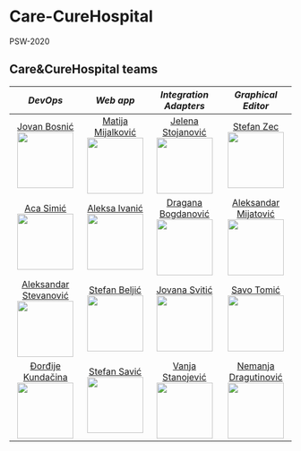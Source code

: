 # Care-CureHospital
PSW-2020

## Care&CureHospital teams
|         *DevOps*        |      *Web app*       |  *Integration Adapters*  |   *Graphical Editor*  |
|:-----------------------:|:--------------------:|:------------------------:|:---------------------:|
| [Jovan Bosnić](https://github.com/JovanBosnic7/) <br> <img src="https://avatars3.githubusercontent.com/u/58253837?s=400&u=8b2860add6ac033ad02558b433a39be5b0ced81e&v=4" width="100" height="100">            | [Matija Mijalković](https://github.com/matija-mijalkovic/) <br> <img src="https://avatars3.githubusercontent.com/u/58950887?s=460&u=c296538b3c59784f6c927aa65c8786c27f995cf0&v=4" width="100" height="100">  | [Jelena Stojanović](https://github.com/jelenajelena11/) <br> <img src="https://avatars1.githubusercontent.com/u/51452973?s=460&u=3703518f4a9f73cee0b9c99d475b258142f36f65&v=4" width="100" height="100">      | [Stefan Zec](https://github.com/StefanZec98/) <br> <img src="https://avatars0.githubusercontent.com/u/58951024?s=460&v=4" width="100" height="100">          |
| [Aca Simić](https://github.com/coa98/) <br> <img src="https://avatars1.githubusercontent.com/u/57592834?s=460&u=895639fc0fa69ab2e516c341aa623cd8393b4a11&v=4" width="100" height="100">               | [Aleksa Ivanić](https://github.com/aleksaivanic/) <br> <img src="https://avatars2.githubusercontent.com/u/58919509?s=460&v=4" width="100" height="100">      | [Dragana Bogdanović](https://github.com/draganabogdanovic/) <br> <img src="https://avatars2.githubusercontent.com/u/57136813?s=460&v=4" width="100" height="100">     | [Aleksandar Mijatović](https://github.com/AleksandarMijatovic/) <br> <img src="https://avatars3.githubusercontent.com/u/59000064?s=460&v=4" width="100" height="100">|
| [Aleksandar Stevanović](https://github.com/stiven98/) <br> <img src="https://avatars3.githubusercontent.com/u/57716920?s=460&v=4" width="100" height="100">   | [Stefan Beljić](https://github.com/stefanb12/) <br> <img src="https://avatars2.githubusercontent.com/u/58919427?s=460&u=2679182da00d2f14f95e2f7bef536499f7ea4691&v=4" width="100" height="100">       | [Jovana Svitić](https://github.com/jovanasvitic/) <br> <img src="https://avatars0.githubusercontent.com/u/57136564?s=460&v=4" width="100" height="100">          | [Savo Tomić](https://github.com/savotomic/) <br> <img src="https://avatars2.githubusercontent.com/u/59099541?s=460&v=4" width="100" height="100">          |
| [Đorđije Kundačina](https://github.com/qndaa/) <br> <img src="https://avatars2.githubusercontent.com/u/57578574?s=460&u=030cbb28f5093c08d266b0bbdfd38bd1af6ef1c9&v=4" width="100" height="100">       | [Stefan Savić](https://github.com/Stefans98/) <br> <img src="https://avatars0.githubusercontent.com/u/57643299?s=460&v=4" width="100" height="100">       | [Vanja Stanojević](https://github.com/vanjastan/) <br> <img src="https://avatars0.githubusercontent.com/u/57722996?s=460&v=4" width="100" height="100">       | [Nemanja Dragutinović](https://github.com/nemanjadragutinovic/) <br> <img src="https://avatars3.githubusercontent.com/u/57371939?s=460&u=07b29f9d70c0d11d1044efb5398be29ba2d97626&v=4" width="100" height="100">|